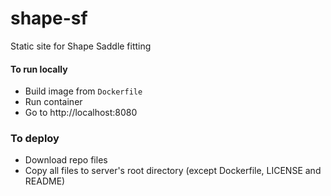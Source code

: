 # shape-sf
Static site for Shape Saddle fitting

#### To run locally

- Build image from `Dockerfile`
- Run container
- Go to http://localhost:8080

### To deploy

- Download repo files
- Copy all files to server's root directory (except Dockerfile, LICENSE and README)

